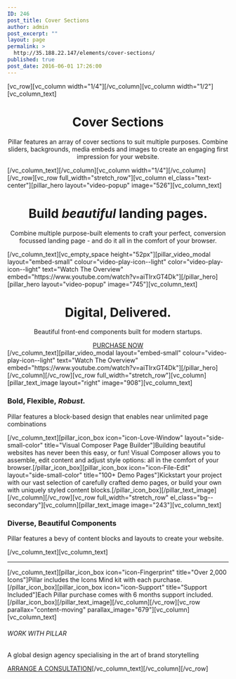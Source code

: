 ```yaml
---
ID: 246
post_title: Cover Sections
author: admin
post_excerpt: ""
layout: page
permalink: >
  http://35.188.22.147/elements/cover-sections/
published: true
post_date: 2016-06-01 17:26:00
---
```

[vc_row][vc_column width="1/4"][/vc_column][vc_column width="1/2"][vc_column_text]
<h1 style="text-align: center;">Cover Sections</h1>
<p class="lead" style="text-align: center;">Pillar features an array of cover sections to suit multiple purposes. Combine sliders, backgrounds, media embeds and images to create an engaging first impression for your website.</p>
[/vc_column_text][/vc_column][vc_column width="1/4"][/vc_column][/vc_row][vc_row full_width="stretch_row"][vc_column el_class="text-center"][pillar_hero layout="video-popup" image="526"][vc_column_text]
<h1 style="text-align: center;">Build <em>beautiful</em> landing pages.</h1>
<p class="lead" style="text-align: center;">Combine multiple purpose-built elements to craft your perfect, conversion focussed landing page - and do it all in the comfort of your browser.</p>
[/vc_column_text][vc_empty_space height="52px"][pillar_video_modal layout="embed-small" colour="video-play-icon--light" color="video-play-icon--light" text="Watch The Overview" embed="https://www.youtube.com/watch?v=aiTIrxGT4Dk"][/pillar_hero][pillar_hero layout="video-popup" image="745"][vc_column_text]
<h1 style="text-align: center;">Digital, Delivered.</h1>
<p class="lead" style="text-align: center;">Beautiful front-end components
built for modern startups.</p>

<div style="text-align: center;"><a class="btn" href="#"><span class="btn__text">PURCHASE NOW</span></a></div>
[/vc_column_text][pillar_video_modal layout="embed-small" colour="video-play-icon--light" text="Watch The Overview" embed="https://www.youtube.com/watch?v=aiTIrxGT4Dk"][/pillar_hero][/vc_column][/vc_row][vc_row full_width="stretch_row"][vc_column][pillar_text_image layout="right" image="908"][vc_column_text]
<h3>Bold, Flexible, <em>Robust.</em></h3>
<p class="lead">Pillar features a block-based design that enables near unlimited page combinations</p>
[/vc_column_text][pillar_icon_box icon="icon-Love-Window" layout="side-small-color" title="Visual Composer Page Builder"]Building beautiful websites has never been this easy, or fun! Visual Composer allows you to assemble, edit content and adjust style options: all in the comfort of your browser.[/pillar_icon_box][pillar_icon_box icon="icon-File-Edit" layout="side-small-color" title="100+ Demo Pages"]Kickstart your project with our vast selection of carefully crafted demo pages, or build your own with uniquely styled content blocks.[/pillar_icon_box][/pillar_text_image][/vc_column][/vc_row][vc_row full_width="stretch_row" el_class="bg--secondary"][vc_column][pillar_text_image image="243"][vc_column_text]
<h3>Diverse, Beautiful Components</h3>
<p class="lead">Pillar features a bevy of content blocks and layouts to create your website.</p>
[/vc_column_text][vc_column_text]

<hr />

[/vc_column_text][pillar_icon_box icon="icon-Fingerprint" title="Over 2,000 Icons"]Pillar includes the Icons Mind kit with each purchase.[/pillar_icon_box][pillar_icon_box icon="icon-Support" title="Support Included"]Each Pillar purchase comes with 6 months support included.[/pillar_icon_box][/pillar_text_image][/vc_column][/vc_row][vc_row parallax="content-moving" parallax_image="679"][vc_column][vc_column_text]
<h6>WORK WITH PILLAR</h6>
<p class="lead">A global design agency specialising in the
art of brand storytelling</p>
<a class="btn btn--sm" href="#"><span class="btn__text">ARRANGE A CONSULTATION</span></a>[/vc_column_text][/vc_column][/vc_row]